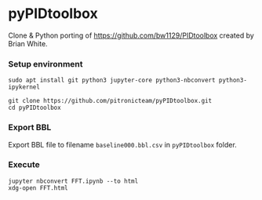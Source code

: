 # pyPIDtoolbox
Clone &amp; Python porting of https://github.com/bw1129/PIDtoolbox created by Brian White.

### Setup environment
```
sudo apt install git python3 jupyter-core python3-nbconvert python3-ipykernel

git clone https://github.com/pitronicteam/pyPIDtoolbox.git
cd pyPIDtoolbox
```

### Export BBL
Export BBL file to filename `baseline000.bbl.csv` in `pyPIDtoolbox` folder.

### Execute
```
jupyter nbconvert FFT.ipynb --to html
xdg-open FFT.html
```